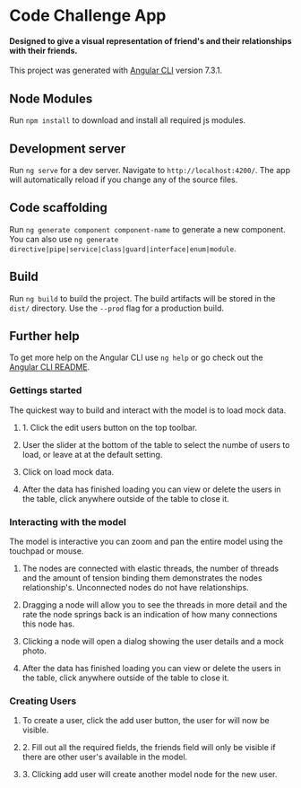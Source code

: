 # Code Challenge App
  <h4>Designed to give a visual representation of friend's and their relationships with their friends.</h4>


This project was generated with [Angular CLI](https://github.com/angular/angular-cli) version 7.3.1.
## Node Modules 
Run `npm install` to download and install all required js modules.

## Development server

Run `ng serve` for a dev server. Navigate to `http://localhost:4200/`. The app will automatically reload if you change any of the source files.

## Code scaffolding

Run `ng generate component component-name` to generate a new component. You can also use `ng generate directive|pipe|service|class|guard|interface|enum|module`.

## Build

Run `ng build` to build the project. The build artifacts will be stored in the `dist/` directory. Use the `--prod` flag for a production build.

## Further help

To get more help on the Angular CLI use `ng help` or go check out the [Angular CLI README](https://github.com/angular/angular-cli/blob/master/README.md).

<article>
  <h3>Gettings started </h3>
  <p>The quickest way to build and interact with the model is to load mock data.</p>
  <ol>
    <li>
      <p>1. Click the edit users button on the top toolbar.</p>
    </li>
    <li>
      <p>User the slider at the bottom of the table to select the numbe of users to load, or leave at at the default
        setting.</p>
    </li>
    <li>
      <p>Click on load mock data.</p>
    </li>
    <li>
      <p>After the data has finished loading you can view or delete the users in the table, click anywhere outside of
        the
        table to close it.</p>
    </li>
  </ol>
  <h3>Interacting with the model</h3>

  <p>The model is interactive you can zoom and pan the entire model using the touchpad or mouse.</p>
  <ol>
    <li>
      <p>The nodes are connected with elastic threads, the number of threads and the amount of tension binding them
        demonstrates the nodes relationship's. Unconnected nodes do not have relationships.</p>
    </li>
    <li>
      <p>Dragging a node will allow you to see the threads in more detail and the rate the node springs back is an
        indication of how many connections this node has.</p>
    </li>
    <li>
      <p>Clicking a node will open a dialog showing the user details and a mock photo.</p>
    </li>
    <li>
      <p>After the data has finished loading you can view or delete the users in the table, click anywhere outside of
        the
        table to close it.</p>
    </li>
  </ol>
  <h3>Creating Users</h3>
  <ol>
    <li>
      <p>To create a user, click the add user button, the user for will now be visible.</p>
    </li>
    <li>
      <p>2. Fill out all the required fields, the friends field will only be visible if there are other user's
        available in
        the model.</p>
    </li>
    <li>
      <p>3. Clicking add user will create another model node for the new user.</p>
    </li>
  </ol>
</article>
